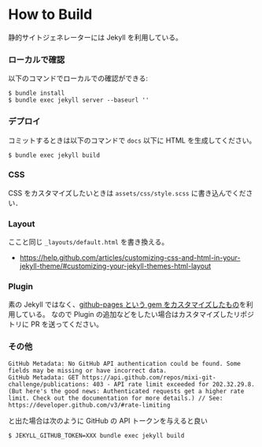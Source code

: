 # How to Build

静的サイトジェネレーターには Jekyll を利用している。

### ローカルで確認

以下のコマンドでローカルでの確認ができる:

```
$ bundle install
$ bundle exec jekyll server --baseurl ''
```

### デプロイ

コミットするときは以下のコマンドで `docs` 以下に HTML を生成してください。

```
$ bundle exec jekyll build
```

### CSS

CSS をカスタマイズしたいときは `assets/css/style.scss` に書き込んでください．

### Layout

ここと同じ `_layouts/default.html` を書き換える。

- https://help.github.com/articles/customizing-css-and-html-in-your-jekyll-theme/#customizing-your-jekyll-themes-html-layout

### Plugin

素の Jekyll ではなく、[github-pages という gem をカスタマイズしたもの](https://github.com/matsubara0507/github-pages-gem/tree/twitter-plugin)を利用している。
なので Plugin の追加などをしたい場合はカスタマイズしたリポジトリに PR を送ってください。

### その他

```
GitHub Metadata: No GitHub API authentication could be found. Some fields may be missing or have incorrect data.
GitHub Metadata: GET https://api.github.com/repos/mixi-git-challenge/publications: 403 - API rate limit exceeded for 202.32.29.8. (But here's the good news: Authenticated requests get a higher rate limit. Check out the documentation for more details.) // See: https://developer.github.com/v3/#rate-limiting
```

と出た場合は次のように GitHub の API トークンを与えると良い

```
$ JEKYLL_GITHUB_TOKEN=XXX bundle exec jekyll build
```
